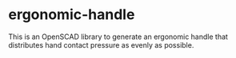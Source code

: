 # ergonomic-handle
This is an OpenSCAD library to generate an ergonomic handle that distributes hand contact pressure as evenly as possible.
